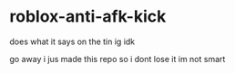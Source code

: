 # roblox-anti-afk-kick
does what it says on the tin ig idk

go away i jus made this repo so i dont lose it im not smart
